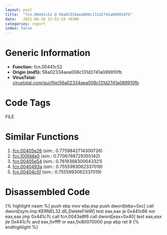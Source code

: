 ```yaml
---
layout: post
title:  "fcn.00441c52 @ 56a02334aea008c131d2741a089910fb"
date:   2021-08-30 15:52:19 +0300
categories: report
index: false
---
```


# Generic Information
- **Function:** fcn.00441c52
- **Origin (md5):** 56a02334aea008c131d2741a089910fb
- **VirusTotal:** [virustotal.com/gui/file/56a02334aea008c131d2741a089910fb][virustotal_ref]

# Code Tags
<span class="tag" id="FILE">FILE</span>


# Similar Functions

1. [fcn.00405e26][similar_1_ref] (sim.: 0.7759842714300726)
2. [fcn.100fd4e0][similar_2_ref] (sim.: 0.7706768729355142)
3. [fcn.00405e54][similar_3_ref] (sim.: 0.7619368300643321)
4. [fcn.0040493a][similar_4_ref] (sim.: 0.7555993062337019)
5. [fcn.00404c5f][similar_5_ref] (sim.: 0.7555993062337019)


# Disassembled Code

{% highlight nasm %}
push ebp
mov ebp,esp
push dword[ebp+0xc]
call dword[sym.imp.KERNEL32.dll_DeleteFileW]
test eax,eax
je 0x441c66
xor eax,eax
jmp 0x441c7c
call fcn.0043e8f6
call dword[eax+0x40]
test eax,eax
jle 0x441c7c
and eax,0xffff
or eax,0x80070000
pop ebp
ret 8
{% endhighlight %}


[similar_1_ref]: /report/fcn.00405e26@510c8408eb3f0420e19240592ddc0b5b
[similar_2_ref]: /report/fcn.100fd4e0@a0ac129ff3ea4c0dfa9529c259a9502c
[similar_3_ref]: /report/fcn.00405e54@510c8408eb3f0420e19240592ddc0b5b
[similar_4_ref]: /report/fcn.0040493a@3aa98225e51cbcae2d334c8b6b4ed9fd
[similar_5_ref]: /report/fcn.00404c5f@505be53c36227b94e2fcc406f247f6e5
[virustotal_ref]: https://www.virustotal.com/gui/file/56a02334aea008c131d2741a089910fb